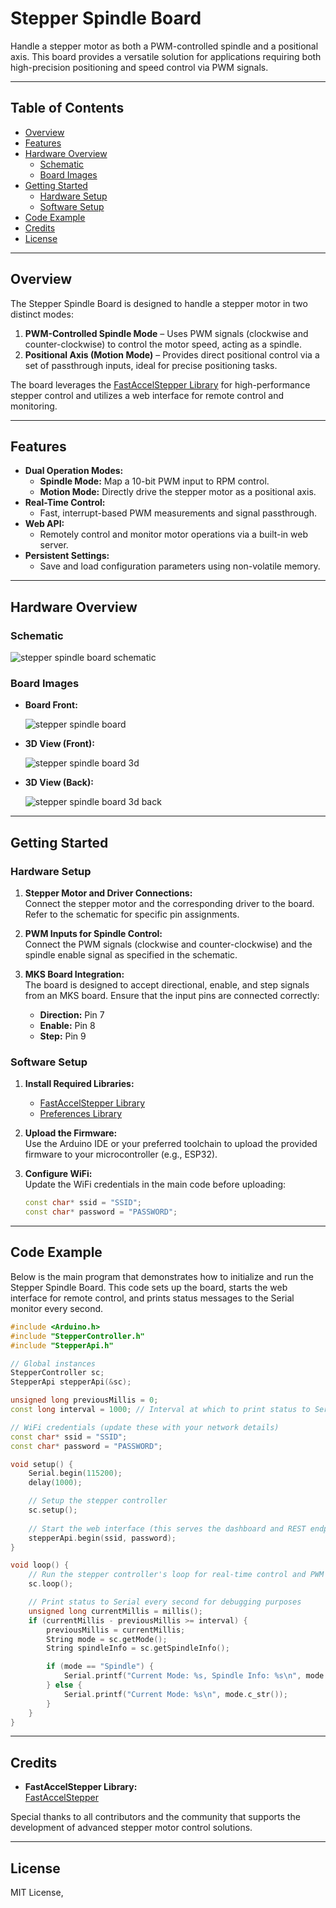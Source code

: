
# Stepper Spindle Board

Handle a stepper motor as both a PWM-controlled spindle and a positional axis. This board provides a versatile solution for applications requiring both high-precision positioning and speed control via PWM signals.

---

## Table of Contents

- [Overview](#overview)
- [Features](#features)
- [Hardware Overview](#hardware-overview)
  - [Schematic](#schematic)
  - [Board Images](#board-images)
- [Getting Started](#getting-started)
  - [Hardware Setup](#hardware-setup)
  - [Software Setup](#software-setup)
- [Code Example](#code-example)
- [Credits](#credits)
- [License](#license)

---

## Overview

The Stepper Spindle Board is designed to handle a stepper motor in two distinct modes:

1. **PWM-Controlled Spindle Mode** – Uses PWM signals (clockwise and counter-clockwise) to control the motor speed, acting as a spindle.
2. **Positional Axis (Motion Mode)** – Provides direct positional control via a set of passthrough inputs, ideal for precise positioning tasks.

The board leverages the [FastAccelStepper Library](https://github.com/gin66/FastAccelStepper/) for high-performance stepper control and utilizes a web interface for remote control and monitoring.

---

## Features

- **Dual Operation Modes:**  
  - **Spindle Mode:** Map a 10-bit PWM input to RPM control.
  - **Motion Mode:** Directly drive the stepper motor as a positional axis.
- **Real-Time Control:**  
  - Fast, interrupt-based PWM measurements and signal passthrough.
- **Web API:**  
  - Remotely control and monitor motor operations via a built-in web server.
- **Persistent Settings:**  
  - Save and load configuration parameters using non-volatile memory.

---

## Hardware Overview

### Schematic

![stepper spindle board schematic](https://github.com/633k4hire/StepperSpindle/assets/17692800/dcea1e94-c6dd-41e6-a1a5-f3d3f297fa5d)

### Board Images

- **Board Front:**

  ![stepper spindle board](https://github.com/633k4hire/StepperSpindle/assets/17692800/e3ea57b5-149e-4338-9973-37100db18a31)

- **3D View (Front):**

  ![stepper spindle board 3d](https://github.com/633k4hire/StepperSpindle/assets/17692800/5b80597f-6b44-48f8-8625-f0d189a26ccf)

- **3D View (Back):**

  ![stepper spindle board 3d back](https://github.com/633k4hire/StepperSpindle/assets/17692800/063cd7c3-6849-44cc-bde4-6e48960bef9c)

---

## Getting Started

### Hardware Setup

1. **Stepper Motor and Driver Connections:**  
   Connect the stepper motor and the corresponding driver to the board. Refer to the schematic for specific pin assignments.
   
2. **PWM Inputs for Spindle Control:**  
   Connect the PWM signals (clockwise and counter-clockwise) and the spindle enable signal as specified in the schematic.
   
3. **MKS Board Integration:**  
   The board is designed to accept directional, enable, and step signals from an MKS board. Ensure that the input pins are connected correctly:
   - **Direction:** Pin 7
   - **Enable:** Pin 8
   - **Step:** Pin 9

### Software Setup

1. **Install Required Libraries:**  
   - [FastAccelStepper Library](https://github.com/gin66/FastAccelStepper/)
   - [Preferences Library](https://github.com/espressif/arduino-esp32/tree/master/libraries/Preferences)

2. **Upload the Firmware:**  
   Use the Arduino IDE or your preferred toolchain to upload the provided firmware to your microcontroller (e.g., ESP32).

3. **Configure WiFi:**  
   Update the WiFi credentials in the main code before uploading:
   ```cpp
   const char* ssid = "SSID";
   const char* password = "PASSWORD";
   ```

---

## Code Example

Below is the main program that demonstrates how to initialize and run the Stepper Spindle Board. This code sets up the board, starts the web interface for remote control, and prints status messages to the Serial monitor every second.

```cpp
#include <Arduino.h>
#include "StepperController.h"
#include "StepperApi.h"

// Global instances
StepperController sc;
StepperApi stepperApi(&sc);

unsigned long previousMillis = 0;
const long interval = 1000; // Interval at which to print status to Serial (1 second)

// WiFi credentials (update these with your network details)
const char* ssid = "SSID";
const char* password = "PASSWORD";

void setup() {
    Serial.begin(115200);
    delay(1000);

    // Setup the stepper controller
    sc.setup();
    
    // Start the web interface (this serves the dashboard and REST endpoints)
    stepperApi.begin(ssid, password);
}

void loop() {
    // Run the stepper controller's loop for real-time control and PWM measurement
    sc.loop();

    // Print status to Serial every second for debugging purposes
    unsigned long currentMillis = millis();
    if (currentMillis - previousMillis >= interval) {
        previousMillis = currentMillis;
        String mode = sc.getMode();
        String spindleInfo = sc.getSpindleInfo();

        if (mode == "Spindle") {
            Serial.printf("Current Mode: %s, Spindle Info: %s\n", mode.c_str(), spindleInfo.c_str());
        } else {
            Serial.printf("Current Mode: %s\n", mode.c_str());
        }
    }
}
```

---

## Credits

- **FastAccelStepper Library:**  
  [FastAccelStepper](https://github.com/gin66/FastAccelStepper/)

Special thanks to all contributors and the community that supports the development of advanced stepper motor control solutions.

---

## License

MIT License,

